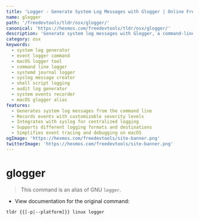 ```yaml
---
title: 'Logger - Generate System Log Messages with Glogger | Online Free DevTools by Hexmos'
name: glogger
path: '/freedevtools/tldr/osx/glogger/'
canonical: 'https://hexmos.com/freedevtools/tldr/osx/glogger/'
description: 'Generate system log messages with Glogger, a command-line interface for event logging. Efficiently record events and debug applications on macOS. Free online tool, no registration required.'
category: osx
keywords:
  - system log generator
  - event logger command
  - macOS logger tool
  - command line logger
  - systemd journal logger
  - syslog message creator
  - shell script logging
  - audit log generator
  - system events recorder
  - macOS glogger alias
features:
  - Generates system log messages from the command line
  - Records events with customizable severity levels
  - Integrates with syslog for centralized logging
  - Supports different logging formats and destinations
  - Simplifies event tracing and debugging on macOS
ogImage: 'https://hexmos.com/freedevtools/site-banner.png'
twitterImage: 'https://hexmos.com/freedevtools/site-banner.png'
---
```


# glogger

> This command is an alias of GNU `logger`.

- View documentation for the original command:

`tldr {{[-p|--platform]}} linux logger`
